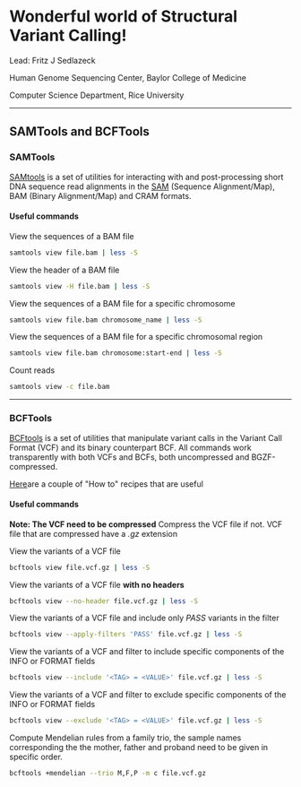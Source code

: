 # Wonderful world of Structural Variant Calling!

Lead: Fritz J Sedlazeck

Human Genome Sequencing Center,
Baylor College of Medicine

Computer Science Department,
Rice University
***

## SAMTools and BCFTools

### SAMTools
[SAMtools](https://samtools.github.io/) is a set of utilities for interacting with and post-processing short DNA sequence read alignments in the [SAM](https://www.htslib.org/doc/sam.html) (Sequence Alignment/Map), BAM (Binary Alignment/Map) and CRAM formats.

#### Useful commands

View the sequences of a BAM file
```bash
samtools view file.bam | less -S
```

View the header of a BAM file
```bash
samtools view -H file.bam | less -S
```

View the sequences of a BAM file for a specific chromosome
```bash
samtools view file.bam chromosome_name | less -S
```

View the sequences of a BAM file for a specific chromosomal region
```bash
samtools view file.bam chromosome:start-end | less -S
```

Count reads
```bash
samtools view -c file.bam 
```

---

### BCFTools
[BCFtools](https://samtools.github.io/bcftools/bcftools.html) is a set of utilities that manipulate variant calls in the Variant Call Format (VCF) and its binary counterpart BCF. All commands work transparently with both VCFs and BCFs, both uncompressed and BGZF-compressed.

[Here](https://samtools.github.io/bcftools/howtos/index.html)are a couple of "How to" recipes that are useful

#### Useful commands

**Note: The VCF need to be compressed**
Compress the VCF file if not. VCF file that are compressed have a *.gz* extension

View the variants of a VCF file
```bash
bcftools view file.vcf.gz | less -S
```

View the variants of a VCF file **with no headers** 
```bash
bcftools view --no-header file.vcf.gz | less -S
```

View the variants of a VCF file and include only *PASS* variants in the filter
```bash
bcftools view --apply-filters 'PASS' file.vcf.gz | less -S
```

View the variants of a VCF and filter to include specific components of the INFO or FORMAT fields
```bash
bcftools view --include '<TAG> = <VALUE>' file.vcf.gz | less -S
```

View the variants of a VCF and filter to exclude specific components of the INFO or FORMAT fields
```bash
bcftools view --exclude '<TAG> = <VALUE>' file.vcf.gz | less -S
```

Compute Mendelian rules from a family trio, the sample names corresponding the the mother, father and proband need to be given in specific order.
```bash
bcftools +mendelian --trio M,F,P -m c file.vcf.gz
```
